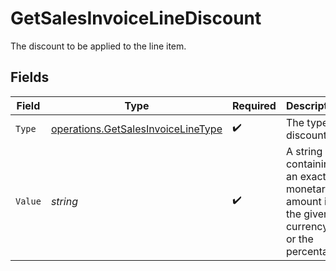 # GetSalesInvoiceLineDiscount

The discount to be applied to the line item.


## Fields

| Field                                                                                    | Type                                                                                     | Required                                                                                 | Description                                                                              | Example                                                                                  |
| ---------------------------------------------------------------------------------------- | ---------------------------------------------------------------------------------------- | ---------------------------------------------------------------------------------------- | ---------------------------------------------------------------------------------------- | ---------------------------------------------------------------------------------------- |
| `Type`                                                                                   | [operations.GetSalesInvoiceLineType](../../models/operations/getsalesinvoicelinetype.md) | :heavy_check_mark:                                                                       | The type of discount.                                                                    | amount                                                                                   |
| `Value`                                                                                  | *string*                                                                                 | :heavy_check_mark:                                                                       | A string containing an exact monetary amount in the given currency, or the percentage.   | 10.00                                                                                    |